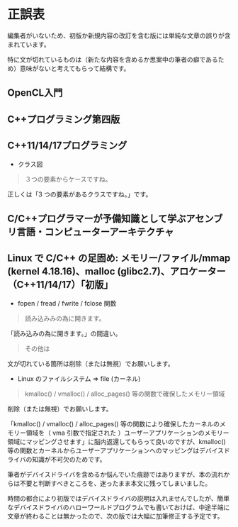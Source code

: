 # 正誤表

編集者がいないため、初版か新規内容の改訂を含む版には単純な文章の誤りが含まれています。

特に文が切れているものは（新たな内容を含めるか思案中の筆者の癖であるため）意味がないと考えてもらって結構です。

## OpenCL入門

## C++プログラミング第四版

## C++11/14/17プログラミング

* クラス図

> ３つの要素からケースですね。

正しくは「3 つの要素があるクラスですね。」です。

## C/C++プログラマーが予備知識として学ぶアセンブリ言語・コンピューターアーキテクチャ

## Linux で C/C++ の足固め: メモリー/ファイル/mmap (kernel 4.18.16)、malloc (glibc2.7)、アロケーター（C++11/14/17）「初版」

* fopen / fread / fwrite / fclose 関数

> 読み込みみの為に開きます。

「読み込みの為に開きます。」の間違い。

>その他は

文が切れている箇所は削除（または無視）でお願いします。

* Linux のファイルシステム => file (カーネル)

> kmalloc() / vmalloc() / alloc_pages() 等の関数で確保したメモリー領域

削除（または無視）でお願いします。

「kmalloc() / vmalloc() / alloc_pages() 等の関数により確保したカーネルのメモリー領域を（ vma 引数で指定された ）ユーザーアプリケーションのメモリー領域にマッピングさせます」に脳内返還してもらって良いのですが、kmalloc() 等の関数とカーネルからユーザーアプリケーションへのマッピングはデバイスドライバの知識が不可欠のためです。

筆者がデバイスドライバを含めるか悩んでいた痕跡ではありますが、本の流れからは不要と判断すべきところを、迷ったまま本文に残ってしまいました。

時間の都合により初版ではデバイスドライバの説明は入れませんでしたが、簡単なデバイスドライバのハローワールドプログラムでも書いておけば、中途半端に文章が終わることは無かったので、次の版では大幅に加筆修正する予定です。



